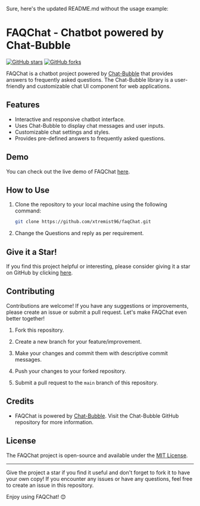 Sure, here's the updated README.md without the usage example:

# FAQChat - Chatbot powered by Chat-Bubble

[![GitHub stars](https://img.shields.io/github/stars/xtremist96/faqChat.svg?style=social&label=Star&maxAge=2592000)](https://github.com/xtremist96/faqChat/stargazers)
[![GitHub forks](https://img.shields.io/github/forks/xtremist96/faqChat.svg?style=social&label=Fork&maxAge=2592000)](https://github.com/xtremist96/faqChat/fork)

FAQChat is a chatbot project powered by [Chat-Bubble](https://github.com/dmitrizzle/chat-bubble/tree/master) that provides answers to frequently asked questions. The Chat-Bubble library is a user-friendly and customizable chat UI component for web applications.

## Features

- Interactive and responsive chatbot interface.
- Uses Chat-Bubble to display chat messages and user inputs.
- Customizable chat settings and styles.
- Provides pre-defined answers to frequently asked questions.

## Demo

You can check out the live demo of FAQChat [here](https://xtremist96.github.io/faqChat/).

## How to Use

1. Clone the repository to your local machine using the following command:

   ```bash
   git clone https://github.com/xtremist96/faqChat.git
   ```

2. Change the Questions and reply as per requirement.

## Give it a Star!

If you find this project helpful or interesting, please consider giving it a star on GitHub by clicking [here](https://github.com/xtremist96/faqChat).

## Contributing

Contributions are welcome! If you have any suggestions or improvements, please create an issue or submit a pull request. Let's make FAQChat even better together!

1. Fork this repository.

2. Create a new branch for your feature/improvement.

3. Make your changes and commit them with descriptive commit messages.

4. Push your changes to your forked repository.

5. Submit a pull request to the `main` branch of this repository.

## Credits

- FAQChat is powered by [Chat-Bubble](https://github.com/dmitrizzle/chat-bubble/tree/master). Visit the Chat-Bubble GitHub repository for more information.

## License

The FAQChat project is open-source and available under the [MIT License](LICENSE).

---

Give the project a star if you find it useful and don't forget to fork it to have your own copy! If you encounter any issues or have any questions, feel free to create an issue in this repository.

Enjoy using FAQChat! 😊
